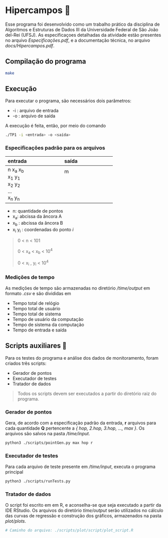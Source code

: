 # Hipercampos :triangular_ruler:

Esse programa foi desenvolvido como um trabalho prático da disciplina de Algoritmos e Estruturas de Dados III da Universidade Federal de São João del-Rei (UFSJ). As especificaçoes detalhadas da atividade estão presentes no arquivo *Especificações.pdf*, e a documentação técnica, no arquivo *docs/Hipercampos.pdf*.

## Compilação do programa 

```bash
make
```

## Execução 

Para executar o programa, são necessários dois parâmetros:

- -i : arquivo de entrada
- -o : arquivo de saída

A execução é feita, então, por meio do comando

```bash
./TP1 -i <entrada> -o <saída>
```

### Especificações padrão para os arquivos 

| entrada <img width=100/> | saída <img width=100/> |
| ------------------------ | ---------------------- |
| n x<sub>a</sub> x<sub>b</sub></br>x<sub>1</sub> y<sub>1</sub></br>x<sub>2</sub> y<sub>2</sub></br>...</br> x<sub>n</sub> y<sub>n</sub></br>| m</br></br></br></br></br> |

- n: quantidade de pontos
- x<sub>a</sub>: abcissa da âncora A
- x<sub>b</sub> : abcissa da âncora B
- x<sub>i</sub> y<sub>i</sub> : coordenadas do ponto *i*

> 0 < n < 101
> 
> 0 < x<sub>a</sub> < x<sub>b</sub> < 10<sup>4</sup>
> 
> 0 < x<sub>i</sub> , y<sub>i</sub> < 10<sup>4</sup>

### Medições de tempo 

As medições de tempo são armazenadas no diretório */time/output* em formato *.csv* e são divididas em

- Tempo total de relógio
- Tempo total de usuário
- Tempo total de sistema
- Tempo de usuário da computação
- Tempo de sistema da computação
- Tempo de entrada e saída

## Scripts auxiliares :link:

Para os testes do programa e análise dos dados de monitoramento, foram
criados três scripts: 

- Gerador de pontos      
- Executador de testes   
- Tratador de dados      

> Todos os scripts devem ser executados a partir do diretório raiz do programa.

### Gerador de pontos

Gera, de acordo com a especificação padrão da entrada, **r** arquivos para cada quantidade **Q** pertencente a *{ hop, 2.hop, 3.hop, ..., max }*. Os arquivos são salvos na pasta */time/input*.

```bash
python3 ./scripts/pointGen.py max hop r
```

### Executador de testes

Para cada arquivo de teste presente em */time/input*, executa o programa principal

```bash
python3 ./scripts/runTests.py
```

### Tratador de dados

O script foi escrito em em R, e aconselha-se que seja executado a partir da IDE RStudio. Os arquivos do diretório *time/output* serão utilizados no
cálculo das curvas de regressão e construção dos gráficos, armazenados na pasta *plot/plots*.

```bash
# Caminho do arquivo: ./scripts/plot/script/plot_script.R
```